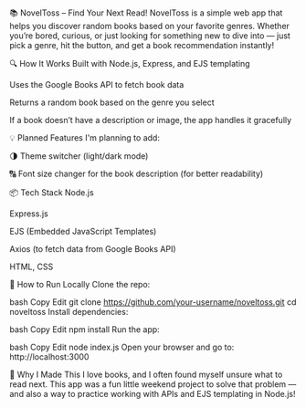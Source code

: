 📚 NovelToss – Find Your Next Read!
NovelToss is a simple web app that helps you discover random books based on your favorite genres. Whether you’re bored, curious, or just looking for something new to dive into — just pick a genre, hit the button, and get a book recommendation instantly!

🔍 How It Works
Built with Node.js, Express, and EJS templating

Uses the Google Books API to fetch book data

Returns a random book based on the genre you select

If a book doesn’t have a description or image, the app handles it gracefully

💡 Planned Features
I'm planning to add:

🌗 Theme switcher (light/dark mode)

🔠 Font size changer for the book description (for better readability)

📦 Tech Stack
Node.js

Express.js

EJS (Embedded JavaScript Templates)

Axios (to fetch data from Google Books API)

HTML, CSS

🚀 How to Run Locally
Clone the repo:

bash
Copy
Edit
git clone https://github.com/your-username/noveltoss.git
cd noveltoss
Install dependencies:

bash
Copy
Edit
npm install
Run the app:

bash
Copy
Edit
node index.js
Open your browser and go to:
http://localhost:3000

🤔 Why I Made This
I love books, and I often found myself unsure what to read next. This app was a fun little weekend project to solve that problem — and also a way to practice working with APIs and EJS templating in Node.js!